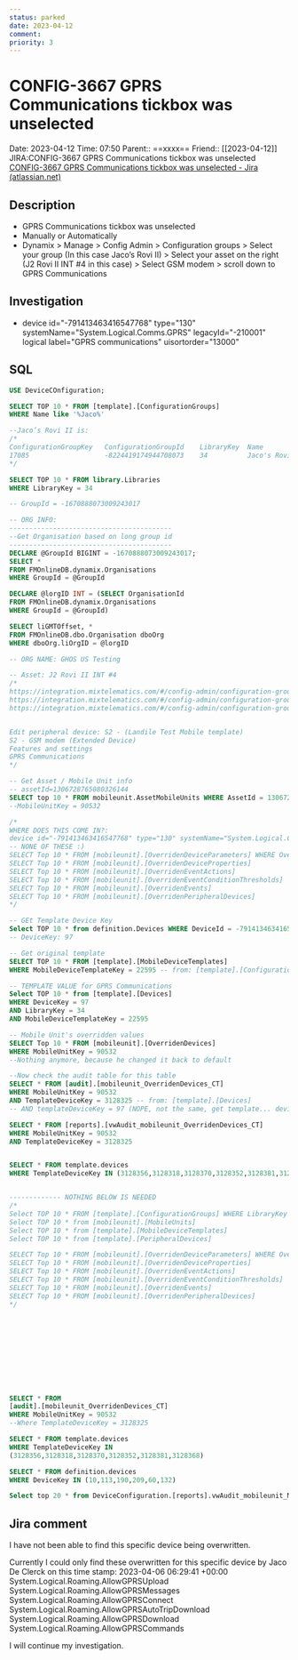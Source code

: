```yaml
---
status: parked
date: 2023-04-12
comment:
priority: 3
---
```


# CONFIG-3667 GPRS Communications tickbox was unselected

Date: 2023-04-12 Time: 07:50
Parent:: ==xxxx==
Friend:: [[2023-04-12]]
JIRA:CONFIG-3667 GPRS Communications tickbox was unselected
[CONFIG-3667 GPRS Communications tickbox was unselected - Jira (atlassian.net)](https://csojiramixtelematics.atlassian.net/browse/CONFIG-3667)

## Description

- GPRS Communications tickbox was unselected
- Manually or Automatically
- Dynamix > Manage > Config Admin > Configuration groups > Select your group (In this case Jaco’s Rovi II) > Select your asset on the right (J2 Rovi II INT #4 in this case) > Select GSM modem > scroll down to GPRS Communications

## Investigation

- device id="-791413463416547768" type="130" systemName="System.Logical.Comms.GPRS" legacyId="-210001" logical label="GPRS communications" uisortorder="13000"

## SQL

```sql
USE DeviceCOnfiguration;

SELECT TOP 10 * FROM [template].[ConfigurationGroups]
WHERE Name like '%Jaco%'

--Jaco’s Rovi II is: 
/*
ConfigurationGroupKey	ConfigurationGroupId	LibraryKey	Name			MobileDeviceTemplateKey	EventTemplateKey
17085					-8224419174944708073	34			Jaco's Rovi II	22595					19255
*/

SELECT TOP 10 * FROM library.Libraries
WHERE LibraryKey = 34

-- GroupId = -1670888073009243017

-- ORG INFO:
-----------------------------------------
--Get Organisation based on long group id
-----------------------------------------
DECLARE @GroupId BIGINT = -1670888073009243017;
SELECT *
FROM FMOnlineDB.dynamix.Organisations
WHERE GroupId = @GroupId

DECLARE @lorgID INT = (SELECT OrganisationId
FROM FMOnlineDB.dynamix.Organisations
WHERE GroupId = @GroupId)

SELECT liGMTOffset, *
FROM FMOnlineDB.dbo.Organisation dboOrg
WHERE dboOrg.liOrgID = @lorgID

-- ORG NAME: GHOS US Testing

-- Asset: J2 Rovi II INT #4
/*
https://integration.mixtelematics.com/#/config-admin/configuration-groups/asset/events?assetId=1306728765080326144
https://integration.mixtelematics.com/#/config-admin/configuration-groups/asset/mobile-device?assetId=1306728765080326144
https://integration.mixtelematics.com/#/config-admin/configuration-groups/asset/mobile-device/edit?assetId=1306728765080326144&lineId=5677155256367341334


Edit peripheral device: S2 - (Landile Test Mobile template)
S2 - GSM modem (Extended Device)
Features and settings
GPRS Communications
*/

-- Get Asset / Mobile Unit info
-- assetId=1306728765080326144
SELECT top 10 * FROM mobileunit.AssetMobileUnits WHERE AssetId = 1306728765080326144
--MobileUnitKey = 90532

/*
WHERE DOES THIS COME IN?:
device id="-791413463416547768" type="130" systemName="System.Logical.Comms.GPRS" legacyId="-210001" logical label="GPRS communications" uisortorder="13000"
-- NONE OF THESE :)
SELECT Top 10 * FROM [mobileunit].[OverridenDeviceParameters] WHERE OverridenDeviceParameterId = -791413463416547768
SELECT Top 10 * FROM [mobileunit].[OverridenDeviceProperties]
SELECT Top 10 * FROM [mobileunit].[OverridenEventActions]
SELECT Top 10 * FROM [mobileunit].[OverridenEventConditionThresholds]
SELECT Top 10 * FROM [mobileunit].[OverridenEvents]
SELECT Top 10 * FROM [mobileunit].[OverridenPeripheralDevices]
*/

-- GEt Template Device Key
Select TOP 10 * from definition.Devices WHERE DeviceId = -791413463416547768
-- DeviceKey: 97

-- Get original template
SELECT TOP 10 * FROM [template].[MobileDeviceTemplates]
WHERE MobileDeviceTemplateKey = 22595 -- from: [template].[ConfigurationGroups]

-- TEMPLATE VALUE for GPRS Communications
Select TOP 10 * from [template].[Devices] 
WHERE DeviceKey = 97
AND LibraryKey = 34
AND MobileDeviceTemplateKey = 22595

-- Mobile Unit's overridden values
SELECT Top 10 * FROM [mobileunit].[OverridenDevices]
WHERE MobileUnitKey = 90532
--Nothing anymore, because he changed it back to default

--Now check the audit table for this table
SELECT * FROM [audit].[mobileunit_OverridenDevices_CT]
WHERE MobileUnitKey = 90532
AND TemplateDeviceKey = 3128325 -- from: [template].[Devices]
-- AND templateDeviceKey = 97 (NOPE, not the same, get template... deviceKey)

SELECT * FROM [reports].[vwAudit_mobileunit_OverridenDevices_CT]
WHERE MobileUnitKey = 90532
AND TemplateDeviceKey = 3128325


SELECT * FROM template.devices
WHERE TemplateDeviceKey IN (3128356,3128318,3128370,3128352,3128381,3128368,3128381,3128370,3128368,3128356,3128352,3128318)


------------- NOTHING BELOW IS NEEDED
/*
Select TOP 10 * FROM [template].[ConfigurationGroups] WHERE LibraryKey = 34
Select TOP 10 * from [mobileunit].[MobileUnits]
Select TOP 10 * from [template].[MobileDeviceTemplates]
Select TOP 10 * from [template].[PeripheralDevices]

SELECT Top 10 * FROM [mobileunit].[OverridenDeviceParameters] WHERE OverridenDeviceParameterId = -791413463416547768
SELECT Top 10 * FROM [mobileunit].[OverridenDeviceProperties]
SELECT Top 10 * FROM [mobileunit].[OverridenEventActions]
SELECT Top 10 * FROM [mobileunit].[OverridenEventConditionThresholds]
SELECT Top 10 * FROM [mobileunit].[OverridenEvents]
SELECT Top 10 * FROM [mobileunit].[OverridenPeripheralDevices]
*/











SELECT * FROM
[audit].[mobileunit_OverridenDevices_CT]
WHERE MobileUnitKey = 90532
--Where TemplateDeviceKey = 3128325

SELECT * FROM template.devices
WHERE TemplateDeviceKey IN 
(3128356,3128318,3128370,3128352,3128381,3128368)

SELECT * FROM definition.devices
WHERE DeviceKey IN (10,113,190,209,60,132)


```

```sql
Select top 20 * from DeviceConfiguration.[reports].vwAudit_mobileunit_MobileUnitProperties_CT where (mobileunitkey = 408600 and propertykey = 370) or value = '300534063100980' order by ChangeDate


```

## Jira comment

I have not been able to find this specific device being overwritten.

Currently I could only find these overwritten for this specific device by Jaco De Clerck on this time stamp: 2023-04-06 06:29:41 +00:00
System.Logical.Roaming.AllowGPRSUpload
System.Logical.Roaming.AllowGPRSMessages
System.Logical.Roaming.AllowGPRSConnect
System.Logical.Roaming.AllowGPRSAutoTripDownload
System.Logical.Roaming.AllowGPRSDownload
System.Logical.Roaming.AllowGPRSCommands

I will continue my investigation.
